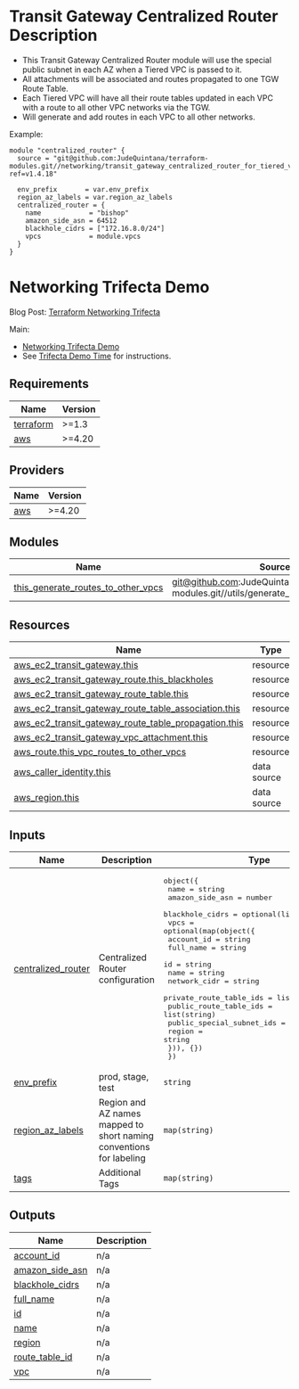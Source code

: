 # Transit Gateway Centralized Router Description
- This Transit Gateway Centralized Router module will use the special public subnet in each AZ when a Tiered VPC is passed to it.
- All attachments will be associated and routes propagated to one TGW Route Table.
- Each Tiered VPC will have all their route tables updated in each VPC with a route to all other VPC networks via the TGW.
- Will generate and add routes in each VPC to all other networks.

Example:
```
module "centralized_router" {
  source = "git@github.com:JudeQuintana/terraform-modules.git//networking/transit_gateway_centralized_router_for_tiered_vpc_ng?ref=v1.4.18"

  env_prefix       = var.env_prefix
  region_az_labels = var.region_az_labels
  centralized_router = {
    name            = "bishop"
    amazon_side_asn = 64512
    blackhole_cidrs = ["172.16.8.0/24"]
    vpcs            = module.vpcs
  }
}
```

# Networking Trifecta Demo
Blog Post:
[Terraform Networking Trifecta ](https://jq1.io/posts/tnt/)

Main:
- [Networking Trifecta Demo](https://github.com/JudeQuintana/terraform-main/tree/main/networking_trifecta_demo)
- See [Trifecta Demo Time](https://jq1.io/posts/tnt/#trifecta-demo-time) for instructions.

## Requirements

| Name | Version |
|------|---------|
| <a name="requirement_terraform"></a> [terraform](#requirement\_terraform) | >=1.3 |
| <a name="requirement_aws"></a> [aws](#requirement\_aws) | >=4.20 |

## Providers

| Name | Version |
|------|---------|
| <a name="provider_aws"></a> [aws](#provider\_aws) | >=4.20 |

## Modules

| Name | Source | Version |
|------|--------|---------|
| <a name="module_this_generate_routes_to_other_vpcs"></a> [this\_generate\_routes\_to\_other\_vpcs](#module\_this\_generate\_routes\_to\_other\_vpcs) | git@github.com:JudeQuintana/terraform-modules.git//utils/generate_routes_to_other_vpcs | v1.4.16 |

## Resources

| Name | Type |
|------|------|
| [aws_ec2_transit_gateway.this](https://registry.terraform.io/providers/hashicorp/aws/latest/docs/resources/ec2_transit_gateway) | resource |
| [aws_ec2_transit_gateway_route.this_blackholes](https://registry.terraform.io/providers/hashicorp/aws/latest/docs/resources/ec2_transit_gateway_route) | resource |
| [aws_ec2_transit_gateway_route_table.this](https://registry.terraform.io/providers/hashicorp/aws/latest/docs/resources/ec2_transit_gateway_route_table) | resource |
| [aws_ec2_transit_gateway_route_table_association.this](https://registry.terraform.io/providers/hashicorp/aws/latest/docs/resources/ec2_transit_gateway_route_table_association) | resource |
| [aws_ec2_transit_gateway_route_table_propagation.this](https://registry.terraform.io/providers/hashicorp/aws/latest/docs/resources/ec2_transit_gateway_route_table_propagation) | resource |
| [aws_ec2_transit_gateway_vpc_attachment.this](https://registry.terraform.io/providers/hashicorp/aws/latest/docs/resources/ec2_transit_gateway_vpc_attachment) | resource |
| [aws_route.this_vpc_routes_to_other_vpcs](https://registry.terraform.io/providers/hashicorp/aws/latest/docs/resources/route) | resource |
| [aws_caller_identity.this](https://registry.terraform.io/providers/hashicorp/aws/latest/docs/data-sources/caller_identity) | data source |
| [aws_region.this](https://registry.terraform.io/providers/hashicorp/aws/latest/docs/data-sources/region) | data source |

## Inputs

| Name | Description | Type | Default | Required |
|------|-------------|------|---------|:--------:|
| <a name="input_centralized_router"></a> [centralized\_router](#input\_centralized\_router) | Centralized Router configuration | <pre>object({<br>    name            = string<br>    amazon_side_asn = number<br>    blackhole_cidrs = optional(list(string), [])<br>    vpcs = optional(map(object({<br>      account_id                = string<br>      full_name                 = string<br>      id                        = string<br>      name                      = string<br>      network_cidr              = string<br>      private_route_table_ids   = list(string)<br>      public_route_table_ids    = list(string)<br>      public_special_subnet_ids = list(string)<br>      region                    = string<br>    })), {})<br>  })</pre> | n/a | yes |
| <a name="input_env_prefix"></a> [env\_prefix](#input\_env\_prefix) | prod, stage, test | `string` | n/a | yes |
| <a name="input_region_az_labels"></a> [region\_az\_labels](#input\_region\_az\_labels) | Region and AZ names mapped to short naming conventions for labeling | `map(string)` | n/a | yes |
| <a name="input_tags"></a> [tags](#input\_tags) | Additional Tags | `map(string)` | `{}` | no |

## Outputs

| Name | Description |
|------|-------------|
| <a name="output_account_id"></a> [account\_id](#output\_account\_id) | n/a |
| <a name="output_amazon_side_asn"></a> [amazon\_side\_asn](#output\_amazon\_side\_asn) | n/a |
| <a name="output_blackhole_cidrs"></a> [blackhole\_cidrs](#output\_blackhole\_cidrs) | n/a |
| <a name="output_full_name"></a> [full\_name](#output\_full\_name) | n/a |
| <a name="output_id"></a> [id](#output\_id) | n/a |
| <a name="output_name"></a> [name](#output\_name) | n/a |
| <a name="output_region"></a> [region](#output\_region) | n/a |
| <a name="output_route_table_id"></a> [route\_table\_id](#output\_route\_table\_id) | n/a |
| <a name="output_vpc"></a> [vpc](#output\_vpc) | n/a |
